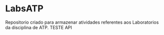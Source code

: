 # LabsATP

Repositorio criado para armazenar atividades referentes aos Laboratorios da disciplina de ATP. TESTE API
